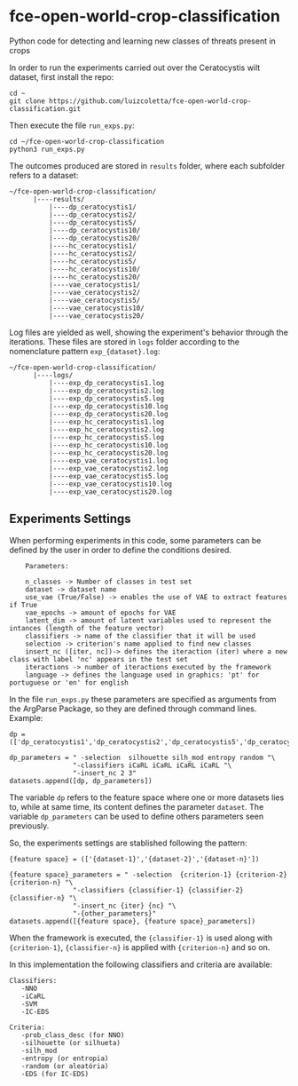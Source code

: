 # fce-open-world-crop-classification

Python code for detecting and learning new classes of threats present in crops

In order to run the experiments carried out over the Ceratocystis wilt dataset,
first install the repo:


```
cd ~
git clone https://github.com/luizcoletta/fce-open-world-crop-classification.git
```

Then execute the file `run_exps.py`:

```
cd ~/fce-open-world-crop-classification
python3 run_exps.py
```

The outcomes produced are stored in `results` folder, where each subfolder 
refers to a dataset:

```
~/fce-open-world-crop-classification/
      |----results/
          |----dp_ceratocystis1/
          |----dp_ceratocystis2/
          |----dp_ceratocystis5/
          |----dp_ceratocystis10/
          |----dp_ceratocystis20/
          |----hc_ceratocystis1/
          |----hc_ceratocystis2/
          |----hc_ceratocystis5/
          |----hc_ceratocystis10/
          |----hc_ceratocystis20/
          |----vae_ceratocystis1/
          |----vae_ceratocystis2/
          |----vae_ceratocystis5/
          |----vae_ceratocystis10/
          |----vae_ceratocystis20/
```

Log files are yielded as well, showing the experiment's behavior through the iterations.
These files are stored in `logs` folder according to the nomenclature pattern `exp_{dataset}.log`:

```
~/fce-open-world-crop-classification/
      |----logs/
          |----exp_dp_ceratocystis1.log
          |----exp_dp_ceratocystis2.log
          |----exp_dp_ceratocystis5.log
          |----exp_dp_ceratocystis10.log
          |----exp_dp_ceratocystis20.log
          |----exp_hc_ceratocystis1.log
          |----exp_hc_ceratocystis2.log
          |----exp_hc_ceratocystis5.log
          |----exp_hc_ceratocystis10.log
          |----exp_hc_ceratocystis20.log
          |----exp_vae_ceratocystis1.log
          |----exp_vae_ceratocystis2.log
          |----exp_vae_ceratocystis5.log
          |----exp_vae_ceratocystis10.log
          |----exp_vae_ceratocystis20.log

```

## Experiments Settings

When performing experiments in this code, some parameters can be defined by the user in order to define the conditions desired.


```
    Parameters: 
    
    n_classes -> Number of classes in test set
    dataset -> dataset name
    use_vae (True/False) -> enables the use of VAE to extract features if True    
    vae_epochs -> amount of epochs for VAE
    latent_dim -> amount of latent variables used to represent the intances (length of the feature vector)
    classifiers -> name of the classifier that it will be used
    selection -> criterion's name applied to find new classes
    insert_nc ([iter, nc])-> defines the iteraction (iter) where a new class with label 'nc' appears in the test set 
    iteractions -> number of iteractions executed by the framework
    language -> defines the language used in graphics: 'pt' for portuguese or 'en' for english
```

In the file `run_exps.py` these parameters are specified as arguments from the ArgParse Package, so they are defined through
 command lines. Example:

```
dp = (['dp_ceratocystis1','dp_ceratocystis2','dp_ceratocystis5','dp_ceratocystis10','dp_ceratocystis20'])

dp_parameters = " -selection  silhouette silh_mod entropy random "\
                "-classifiers iCaRL iCaRL iCaRL iCaRL "\
                "-insert_nc 2 3"
datasets.append([dp, dp_parameters])    

```

The variable `dp` refers to the feature space where one or more datasets lies to, while at same time, its content defines the 
parameter `dataset`. The variable `dp_parameters` can be used to define others parameters seen previously.

So, the experiments settings are stablished following the pattern:

```
{feature space} = (['{dataset-1}','{dataset-2}','{dataset-n}'])

{feature space}_parameters = " -selection  {criterion-1} {criterion-2} {criterion-n} "\
                "-classifiers {classifier-1} {classifier-2} {classifier-n} "\
                "-insert_nc {iter} {nc} "\
                "-{other_parameters}"
datasets.append([{feature space}, {feature space}_parameters])    

```

When the framework is executed, the `{classifier-1}` is used along with `{criterion-1}`, `{classifier-n}` is applied with 
`{criterion-n}` and so on.

In this implementation the following classifiers and criteria are available:

```
Classifiers: 
   -NNO
   -iCaRL 
   -SVM
   -IC-EDS

Criteria: 
   -prob_class_desc (for NNO)
   -silhouette (or silhueta) 
   -silh_mod 
   -entropy (or entropia) 
   -random (or aleatória)
   -EDS (for IC-EDS)
```









